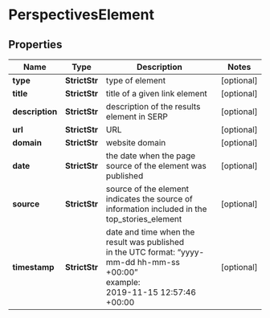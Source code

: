 # PerspectivesElement


## Properties

| Name | Type | Description | Notes |
|------------ | ------------- | ------------- | -------------|
**type** | **StrictStr** | type of element |[optional]|
**title** | **StrictStr** | title of a given link element |[optional]|
**description** | **StrictStr** | description of the results element in SERP |[optional]|
**url** | **StrictStr** | URL |[optional]|
**domain** | **StrictStr** | website domain |[optional]|
**date** | **StrictStr** | the date when the page source of the element was published |[optional]|
**source** | **StrictStr** | source of the element<br>indicates the source of information included in the top_stories_element |[optional]|
**timestamp** | **StrictStr** | date and time when the result was published<br>in the UTC format: “yyyy-mm-dd hh-mm-ss +00:00”<br>example:<br>2019-11-15 12:57:46 +00:00 |[optional]|